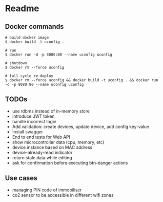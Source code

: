 # Readme

## Docker commands

```
# build docker image
$ docker build -t uconfig .

# run
$ docker run -d -p 8080:80 --name uconfig uconfig

# shutdown
$ docker rm --force uconfig

# full cycle re-deploy
$ docker rm --force uconfig && docker build -t uconfig . && docker run -d -p 8080:80 --name uconfig uconfig
```

## TODOs

- use rdbms instead of in-memory store
- introduce JWT token
- handle incorrect login
- Add validation: create devices, update device, add config key-value
- Install swagger
- End to end tests for Web API
- show microcontroller data (cpu, memory, etc)
- device instance based on MAC address
- device-already-read indicator
- return stale data while editing
- ask for confirmation before executing btn-danger actions

## Use cases

- managing PIN code of immobiliser
- co2 sensor to be accessible in different wifi zones